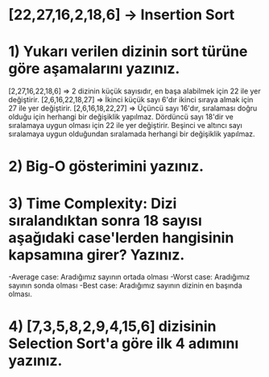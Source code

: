 # [22,27,16,2,18,6] -> Insertion Sort

# 1) Yukarı verilen dizinin sort türüne göre aşamalarını yazınız.

[2,27,16,22,18,6] => 2 dizinin küçük sayısıdır, en başa alabilmek için 22 ile yer değiştirir.
[2,6,16,22,18,27] => İkinci küçük sayı 6'dır ikinci sıraya almak için 27 ile yer değiştirir.
[2,6,16,18,22,27] => Üçüncü sayı 16'dır, sıralaması doğru olduğu için herhangi bir değişiklik yapılmaz. Dördüncü sayı 18'dir ve sıralamaya uygun olması için 22 ile yer değiştirir. Beşinci ve altıncı sayı sıralamaya uygun olduğundan sıralamada herhangi bir değişiklik yapılmaz.

# 2) Big-O gösterimini yazınız.


# 3) Time Complexity: Dizi sıralandıktan sonra 18 sayısı aşağıdaki case'lerden hangisinin kapsamına girer? Yazınız.

  -Average case: Aradığımız sayının ortada olması
  -Worst case: Aradığımız sayının sonda olması
  -Best case: Aradığımız sayının dizinin en başında olması.

# 4) [7,3,5,8,2,9,4,15,6] dizisinin Selection Sort'a göre ilk 4 adımını yazınız.
